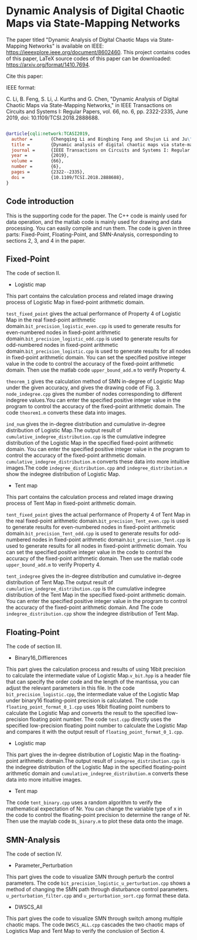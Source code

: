 # Dynamic Analysis of Digital Chaotic Maps via State-Mapping Networks

The paper titled "Dynamic Analysis of Digital Chaotic Maps via State-Mapping Networks" is available on IEEE: https://ieeexplore.ieee.org/document/8602460. 
This project contains codes of this paper, LaTeX source codes of this paper can be downloaded:  https://arxiv.org/format/1410.7694. 

Cite this paper:

IEEE format: 

C. Li, B. Feng, S. Li, J. Kurths and G. Chen, "Dynamic Analysis of Digital Chaotic Maps via State-Mapping Networks," 
in IEEE Transactions on Circuits and Systems I: Regular Papers, vol. 66, no. 6, pp. 2322-2335, June 2019, doi: 10.1109/TCSI.2018.2888688.

```bib

@article{cqli:network:TCASI2019,
  author =       {Chengqing Li and Bingbing Feng and Shujun Li and Ju\"ergen Kurths and Guanrong Chen},
  title =        {Dynamic analysis of digital chaotic maps via state-mapping networks},
  journal =      {IEEE Transactions on Circuits and Systems I: Regular Papers},
  year =         {2019},
  volume =       {66},
  number =       {6},
  pages =        {2322--2335},
  doi =          {10.1109/TCSI.2018.2888688},
}
```



## Code introduction

This is the supporting code for the paper. The C++ code is mainly used for data operation, and the matlab code is mainly used for drawing and data processing. You can easily compile and run them.
The code is given in three parts: Fixed-Point, Floating-Point, and SMN-Analysis, corresponding to sections 2, 3, and 4 in the paper.

## Fixed-Point

The code of section II.
- Logistic map

This part contains the calculation process and related image drawing process of Logistic Map in fixed-point arithmetic domain.

`test_fixed_point` gives the actual performance of Property 4 of Logistic Map in the real fixed-point arithmetic domain.`bit_precision_logistic_even.cpp` is used to generate results for even-numbered nodes in fixed-point arithmetic domain.`bit_precision_logistic_odd.cpp` is used to generate results for odd-numbered nodes in fixed-point arithmetic domain.`bit_precision_logistic.cpp` is used to generate results for all nodes in fixed-point arithmetic domain. You can set the specified positive integer value in the code to control the accuracy of the fixed-point arithmetic domain. Then use the matlab code `upper_bound_add.m` to verify Property 4.

`theorem_1` gives the calculation method of SMN in-degree of Logistic Map under the given accuracy, and gives the drawing code of Fig. 3. `node_indegree.cpp` gives the number of nodes corresponding to different indegree values.You can enter the specified positive integer value in the program to control the accuracy of the fixed-point arithmetic domain. The code `theorem1.m` converts these data into images.

`ind_num` gives the in-degree distribution and cumulative in-degree distribution of Logistic Map.The output result of `cumulative_indegree_distribution.cpp` is the cumulative indegree distribution of the Logistic Map in the specified fixed-point arithmetic domain. You can enter the specified positive integer value in the program to control the accuracy of the fixed-point arithmetic domain. `cumulative_indegree_distribution.m` converts these data into more intuitive images.The code `indegree_distribution.cpp` and `indegree_distribution.m` show the indegree distribution of Logistic Map.

- Tent map

This part contains the calculation process and related image drawing process of Tent Map in fixed-point arithmetic domain.

`tent_fixed_point` gives the actual performance of Property 4 of Tent Map in the real fixed-point arithmetic domain.`bit_precision_Tent_even.cpp` is used to generate results for even-numbered nodes in fixed-point arithmetic domain.`bit_precision_Tent_odd.cpp` is used to generate results for odd-numbered nodes in fixed-point arithmetic domain.`bit_precision_Tent.cpp` is used to generate results for all nodes in fixed-point arithmetic domain. You can set the specified positive integer value in the code to control the accuracy of the fixed-point arithmetic domain. Then use the matlab code `upper_bound_add.m` to verify Property 4.

`tent_indegree` gives the in-degree distribution and cumulative in-degree distribution of Tent Map.The output result of `cumulative_indegree_distribution.cpp` is the cumulative indegree distribution of the Tent Map in the specified fixed-point arithmetic domain. You can enter the specified positive integer value in the program to control the accuracy of the fixed-point arithmetic domain. And The code `indegree_distribution.cpp` show the indegree distribution of Tent Map.

## Floating-Point

The code of section III.
- Binary16_Diffierences

This part gives the calculation process and results of using 16bit precision to calculate the intermediate value of Logistic Map.`v_bit.hpp` is a header file that can specify the order code and the length of the mantissa, you can adjust the relevant parameters in this file. In the code `bit_precision_logistic.cpp`, the intermediate value of the Logistic Map under binary16 floating-point precision is calculated. The code `floating_point_format_0_1.cpp` uses 16bit floating point numbers to calculate the Logistic Map and converts the result to the specified low-precision floating point number. The code `test.cpp` directly uses the specified low-precision floating point number to calculate the Logistic Map and compares it with the output result of `floating_point_format_0_1.cpp`.

- Logistic map

This part gives the in-degree distribution of Logistic Map in the floating-point arithmetic domain.The output result of `indegree_distribution.cpp` is the indegree distribution of the Logistic Map in the specified floating-point arithmetic domain and `cumulative_indegree_distribution.m` converts these data into more intuitive images.

- Tent map

The code `tent_binary.cpp` uses a random algorithm to verify the mathematical expectation of Nr. You can change the variable type of x in the code to control the floating-point precision to determine the range of Nr. Then use the maylab code `DL_binary.m` to plot these data onto the image.


## SMN-Analysis

The code of section IV.

- Parameter_Perturbation

This part gives the code to visualize SMN through perturb the control parameters. The code `bit_precision_logistic_u_perturbation.cpp` shows a method of changing the SMN path through disturbance control parameters. `u_perturbation_filter.cpp` and `u_perturbation_sort.cpp` format these data.

- DWSCS_All

This part gives the code to visualize SMN through switch among multiple chaotic maps. The code `DWSCS_ALL.cpp` cascades the two chaotic maps of Logistics Map and Tent Map to verify the conclusion of Section 4.
